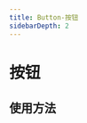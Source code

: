 ```yaml
---
title: Button-按钮
sidebarDepth: 2
---
```

# 按钮

## 使用方法

<ClientOnly>
<button-demo/>
</ClientOnly>


<ClientOnly>
<button-group-demo/>
</ClientOnly>